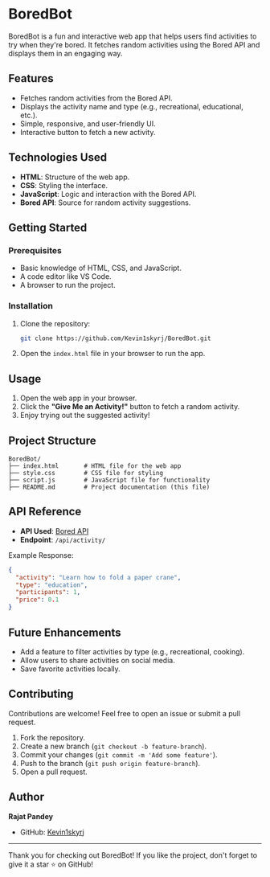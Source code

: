 # BoredBot

BoredBot is a fun and interactive web app that helps users find activities to try when they're bored. It fetches random activities using the Bored API and displays them in an engaging way.

## Features

- Fetches random activities from the Bored API.
- Displays the activity name and type (e.g., recreational, educational, etc.).
- Simple, responsive, and user-friendly UI.
- Interactive button to fetch a new activity.

## Technologies Used

- **HTML**: Structure of the web app.
- **CSS**: Styling the interface.
- **JavaScript**: Logic and interaction with the Bored API.
- **Bored API**: Source for random activity suggestions.

## Getting Started

### Prerequisites

- Basic knowledge of HTML, CSS, and JavaScript.
- A code editor like VS Code.
- A browser to run the project.

### Installation

1. Clone the repository:

   ```bash
   git clone https://github.com/Kevin1skyrj/BoredBot.git
   ```

2. Open the `index.html` file in your browser to run the app.

## Usage

1. Open the web app in your browser.
2. Click the **"Give Me an Activity!"** button to fetch a random activity.
3. Enjoy trying out the suggested activity!

## Project Structure

```
BoredBot/
├── index.html       # HTML file for the web app
├── style.css        # CSS file for styling
├── script.js        # JavaScript file for functionality
├── README.md        # Project documentation (this file)
```

## API Reference

- **API Used**: [Bored API](https://www.boredapi.com/)
- **Endpoint**: `/api/activity/`

Example Response:

```json
{
  "activity": "Learn how to fold a paper crane",
  "type": "education",
  "participants": 1,
  "price": 0.1
}
```

## Future Enhancements

- Add a feature to filter activities by type (e.g., recreational, cooking).
- Allow users to share activities on social media.
- Save favorite activities locally.

## Contributing

Contributions are welcome! Feel free to open an issue or submit a pull request.

1. Fork the repository.
2. Create a new branch (`git checkout -b feature-branch`).
3. Commit your changes (`git commit -m 'Add some feature'`).
4. Push to the branch (`git push origin feature-branch`).
5. Open a pull request.

## Author

**Rajat Pandey**

- GitHub: [Kevin1skyrj](https://github.com/Kevin1skyrj)

---

Thank you for checking out BoredBot! If you like the project, don't forget to give it a star ⭐ on GitHub!

